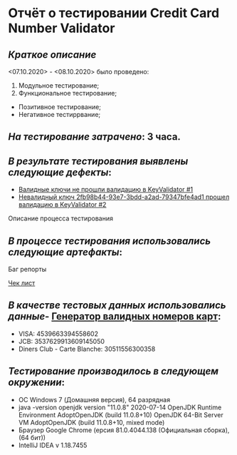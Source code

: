 # Отчёт о тестировании Credit Card Number Validator
## *Краткое описание*
<07.10.2020> - <08.10.2020> было проведено: 
1. Модульное тестирование;
3. Функциональное тестирование;
- Позитивное тестирование;
- Негативное тестиррвание;

## *На тестирование затрачено*:  3 часа.

## *В результате тестирования выявлены следующие дефекты*:

* [Валидные ключи не прошли валидацию в KeyValidator #1](https://github.com/Daniilzadorozhniy/KeyValidator/issues/1#issue-715875866)
* [Невалидный ключ 2fb98b44-93e7-3bdd-a2ad-79347bfe4ad1 прошел валидацию в KeyValidator #2](https://github.com/Daniilzadorozhniy/KeyValidator/issues/2#issue-715882528)

Описание процесса тестирования

## *В процессе тестирования использовались следующие артефакты*:

Баг репорты

[Чек лист](https://github.com/Daniilzadorozhniy/Test-case.git)

## *В качестве тестовых данных использовались данные*- [Генератор валидных номеров карт](https://www.freeformatter.com/credit-card-number-generator-validator.html):

* VISA:
4539663394558602
* JCB:
3537629913609145050
* Diners Club - Carte Blanche:
30511556300358

## *Тестирование производилось в следующем окружении*:

* ОС Windows 7 (Домашняя версия), 64 разрядная
* java -version
openjdk version "11.0.8" 2020-07-14
OpenJDK Runtime Environment AdoptOpenJDK (build 11.0.8+10)
OpenJDK 64-Bit Server VM AdoptOpenJDK (build 11.0.8+10, mixed mode)
* Браузер Google Chrome (ерсия 81.0.4044.138 (Официальная сборка), (64 бит))
* IntelliJ IDEA v 1.18.7455